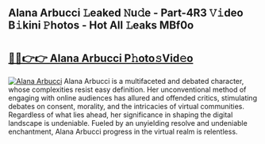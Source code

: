 ## Alana Arbucci 𝙻eaked 𝙽u𝚍e - Part-4R3 𝚅𝚒deo B𝚒kini 𝙿hotos - Hot All 𝙻eaks MBf0o

# <h2><a href="http://ld6cf0.urlbe.top/?page=Alana+Arbucci">🔗🔗👉👉 Alana Arbucci P𝚑oto𝚜Vid𝚎o</a></h2>

[![Alana Arbucci](https://i.imgur.com/eBuTRDB.gif)](http://ld6cf0.urlbe.top/?page=Alana+Arbucci)
Alana Arbucci is a multifaceted and debated character, whose complexities resist easy definition. Her unconventional method of engaging with online audiences has allured and offended critics, stimulating debates on consent, morality, and the intricacies of virtual communities. Regardless of what lies ahead, her significance in shaping the digital landscape is undeniable. Fueled by an unyielding resolve and undeniable enchantment, Alana Arbucci progress in the virtual realm is relentless.

